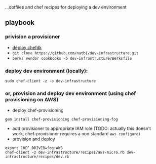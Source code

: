 ...dotfiles and chef recipes for deploying a dev environment

## playbook
### privision a provisioner
- [deploy chefdk](https://downloads.chef.io/chef-dk/)
- `git clone https://github.com/natb1/dev-infrastructure.git`
- `berks vendor cookbooks -b dev-infrastructure/Berksfile`

### deploy dev environment (locally):
```
sudo chef-client -z -o dev-infrastructure
```

### or, provision and deploy dev environment (using chef provisioning on AWS)
- deploy chef-provisioning
```
gem install chef-provisioning chef-provisioning-fog
```
- add provisioner to appropriate IAM role (TODO: actually this doesn't work, chef-provisioner requires a non standard `aws configure`)
- provision and deploy
```
export CHEF_DRIVER=fog:AWS
chef-client -z dev-infrastructure/recipes/aws-micro.rb dev-infrastructure/recipes/dev.rb
```
